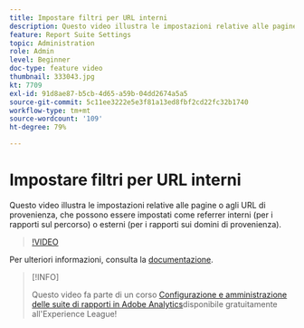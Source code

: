 ```yaml
---
title: Impostare filtri per URL interni
description: Questo video illustra le impostazioni relative alle pagine o agli URL di provenienza, che possono essere impostati come referrer interni (per i rapporti sul percorso) o esterni (per i rapporti sui domini di provenienza).
feature: Report Suite Settings
topic: Administration
role: Admin
level: Beginner
doc-type: feature video
thumbnail: 333043.jpg
kt: 7709
exl-id: 91d8ae87-b5cb-4d65-a59b-04dd2674a5a5
source-git-commit: 5c11ee3222e5e3f81a13ed8fbf2cd22fc32b1740
workflow-type: tm+mt
source-wordcount: '109'
ht-degree: 79%

---
```


# Impostare filtri per URL interni

Questo video illustra le impostazioni relative alle pagine o agli URL di provenienza, che possono essere impostati come referrer interni (per i rapporti sul percorso) o esterni (per i rapporti sui domini di provenienza).

>[!VIDEO](https://video.tv.adobe.com/v/333043/?quality=12&learn=on)

Per ulteriori informazioni, consulta la [documentazione](https://experienceleague.adobe.com/docs/analytics/admin/admin-tools/internal-url-filter-admin.html?lang=it).

>[!INFO]
>
> Questo video fa parte di un corso [Configurazione e amministrazione delle suite di rapporti in Adobe Analytics](https://experienceleague.adobe.com/?recommended=Analytics-A-1-2021.1.administration&amp;lang=it)disponibile gratuitamente all&#39;Experience League!